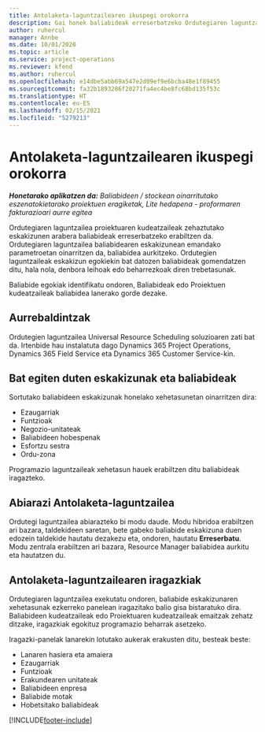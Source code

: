 ```yaml
---
title: Antolaketa-laguntzailearen ikuspegi orokorra
description: Gai honek baliabideak erreserbatzeko Ordutegiaren laguntzailearekin lan egiteari buruzko informazioa eskaintzen du.
author: ruhercul
manager: Annbe
ms.date: 10/01/2020
ms.topic: article
ms.service: project-operations
ms.reviewer: kfend
ms.author: ruhercul
ms.openlocfilehash: e14dbe5abb69a547e2d09ef9e6bcba48e1f89455
ms.sourcegitcommit: fa32b1893286f20271fa4ec4be8fc68bd135f53c
ms.translationtype: HT
ms.contentlocale: eu-ES
ms.lasthandoff: 02/15/2021
ms.locfileid: "5279213"
---
```

# <a name="schedule-assistant-overview"></a>Antolaketa-laguntzailearen ikuspegi orokorra

_**Honetarako aplikatzen da:** Baliabideen / stockean oinarritutako eszenatokietarako proiektuen eragiketak, Lite hedapena - proformaren fakturazioari aurre egitea_

Ordutegiaren laguntzailea proiektuaren kudeatzaileak zehaztutako eskakizunen arabera baliabideak erreserbatzeko erabiltzen da. Ordutegiaren laguntzailea baliabidearen eskakizunean emandako parametroetan oinarritzen da, baliabidea aurkitzeko. Ordutegien laguntzaileak eskakizun egokiekin bat datozen baliabideak gomendatzen ditu, hala nola, denbora leihoak edo beharrezkoak diren trebetasunak.

Baliabide egokiak identifikatu ondoren, Baliabideak edo Proiektuen kudeatzaileak baliabidea lanerako gorde dezake.

## <a name="prerequisites"></a>Aurrebaldintzak

Ordutegien laguntzailea Universal Resource Scheduling soluzioaren zati bat da. Irtenbide hau instalatuta dago Dynamics 365 Project Operations, Dynamics 365 Field Service eta Dynamics 365 Customer Service-kin.

## <a name="matching-requirements-and-resources"></a>Bat egiten duten eskakizunak eta baliabideak

Sortutako baliabideen eskakizunak honelako xehetasunetan oinarritzen dira:

-   Ezaugarriak
-   Funtzioak
-   Negozio-unitateak
-   Baliabideen hobespenak
-   Esfortzu sestra
-   Ordu-zona

Programazio laguntzaileak xehetasun hauek erabiltzen ditu baliabideak iragazteko.

## <a name="launch-the-schedule-assistant"></a>Abiarazi Antolaketa-laguntzailea

Ordutegi laguntzailea abiarazteko bi modu daude. Modu hibridoa erabiltzen ari bazara, taldekideen saretan, bete gabeko baliabide eskakizuna duen edozein taldekide hautatu dezakezu eta, ondoren, hautatu **Erreserbatu**. Modu zentrala erabiltzen ari bazara, Resource Manager baliabidea aurkitu eta hautatzen du.

## <a name="schedule-assistant-filters"></a>Antolaketa-laguntzailearen iragazkiak

Ordutegiaren laguntzailea exekutatu ondoren, baliabide eskakizunaren xehetasunak ezkerreko panelean iragazitako balio gisa bistaratuko dira. Baliabideen kudeatzaileak edo Proiektuaren kudeatzaileak emaitzak zehatz ditzake, iragazkiak egokituz programazio beharrak asetzeko.

Iragazki-panelak lanarekin lotutako aukerak erakusten ditu, besteak beste:

-   Lanaren hasiera eta amaiera
-   Ezaugarriak
-   Funtzioak
-   Erakundearen unitateak
-   Baliabideen enpresa
-   Baliabide motak
-   Hobetsitako baliabideak


[!INCLUDE[footer-include](../includes/footer-banner.md)]